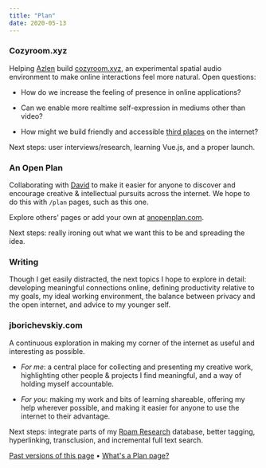 ```yaml
---
title: "Plan"
date: 2020-05-13
---
```


### Cozyroom.xyz

Helping [Azlen](https://azlen.me/) build [cozyroom.xyz](https://cozyroom.xyz), an experimental spatial audio environment to make online interactions feel more natural. Open questions: 

* How do we increase the feeling of presence in online applications?

* Can we enable more realtime self-expression in mediums other than video? 

* How might we build friendly and accessible [third places](https://en.wikipedia.org/wiki/Third_place) on the internet? 

Next steps: user interviews/research, learning Vue.js, and a proper launch.

### An Open Plan

Collaborating with [David](https://www.dmeh.net/) to make it easier for anyone to discover and encourage creative & intellectual pursuits across the internet. We hope to do this with `/plan` pages, such as this one. 

Explore others' pages  or add your own at [anopenplan.com](https://www.anopenplan.com/).

Next steps: really ironing out what we want this to be and spreading the idea.

### Writing

Though I get easily distracted, the next topics I hope to explore in detail: developing meaningful connections online, defining productivity relative to my goals, my ideal working environment, the balance between privacy and the open internet, and advice to my younger self. 

### jborichevskiy.com

A continuous exploration in making my corner of the internet as useful and interesting as possible.

* _For me_: a central place for collecting and presenting my creative work, highlighting other people & projects I find meaningful, and a way of holding myself accountable. 

* _For you_: making my work and bits of learning shareable, offering my help wherever possible, and making it easier for anyone to use the internet to their advantage.

Next steps: integrate parts of my [Roam Research](https://roamresearch.com) database, better tagging, hyperlinking, transclusion, and incremental full text search.

[Past versions of this page](https://github.com/jborichevskiy/up-and-to-the-right/commits/master/content/plan.md) • [What's a Plan page?](https://anopenplan.com/about)

